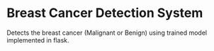 # Breast Cancer Detection System

Detects the breast cancer (Malignant or Benign) using trained model  implemented in flask.



